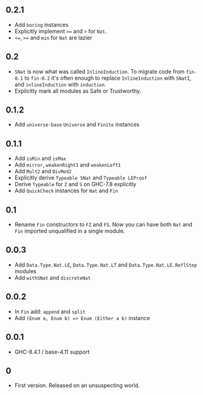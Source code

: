 ## 0.2.1

- Add `boring` instances
- Explicitly implement `>=` and `>` for `Nat`.
- `<=`, `>=` and `min` for `Nat` are lazier

## 0.2

- `SNat` is now what was called `InlineInduction`.
  To migrate code from `fin-0.1` to `fin-0.2` it's often enough to
  replace `InlineInduction` with `SNatI`, and `inlineInduction` with `induction`. 
- Explicitly mark all modules as Safe or Trustworthy.

## 0.1.2

- Add `universe-base` `Universe` and `Finite` instances

## 0.1.1

- Add `isMin` and `isMax`
- Add `mirror`, `weakenRight1` and `weakenLeft1`
- Add `Mult2` and `DivMod2`
- Explicitly derive `Typeable SNat` and `Typeable LEProof`
- Derive `Typeable` for `Z` and `S` on GHC-7.8 explicitly
- Add `QuickCheck` instances for `Nat` and `Fin`

## 0.1

- Rename `Fin` constructors to `FZ` and `FS`.
  Now you can have both `Nat` and `Fin` imported unqualified in a single module.

## 0.0.3

- Add `Data.Type.Nat.LE`, `Data.Type.Nat.LT` and `Data.Type.Nat.LE.ReflStep`
  modules
- Add `withSNat` and `discreteNat`

## 0.0.2

- In `Fin` add: `append` and `split`
- Add `(Enum a, Enum b) => Enum (Either a b)` instance

## 0.0.1

- GHC-8.4.1 / base-4.11 support

## 0

- First version. Released on an unsuspecting world.
